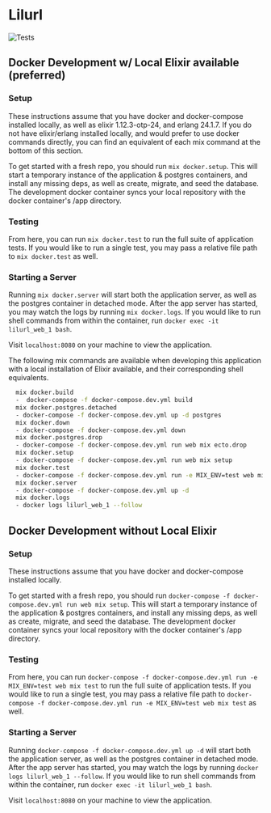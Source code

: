 # Lilurl
![Tests](https://github.com/rmcd-priv/lilurl/actions/workflows/elixir.yml/badge.svg)

## Docker Development w/ Local Elixir available (preferred)  

### Setup
These instructions assume that you have docker and docker-compose installed locally, as well as elixir 1.12.3-otp-24, and erlang 24.1.7. If you do not have elixir/erlang installed locally, and would prefer to use docker commands directly, you can find an equivalent of each mix command at the bottom of this section.  

To get started with a fresh repo, you should run `mix docker.setup`. This will start a temporary instance of the application & postgres containers, and install any missing deps, as well as create, migrate, and seed the database. The development docker container syncs your local repository with the docker container's /app directory.  

### Testing 
From here, you can run `mix docker.test` to run the full suite of application tests. If you would like to run a single test, you may pass a relative file path to `mix docker.test` as well. 

### Starting a Server  
Running `mix docker.server` will start both the application server, as well as the postgres container in detached mode. After the app server has started, you may watch the logs by running `mix docker.logs`. If you would like to run shell commands from within the container, run `docker exec -it lilurl_web_1 bash`.  

Visit `localhost:8080` on your machine to view the application.  


The following mix commands are available when developing this application with a local installation of Elixir available, and their corresponding shell equivalents.

```bash
  mix docker.build
  -  docker-compose -f docker-compose.dev.yml build
  mix docker.postgres.detached
  - docker-compose -f docker-compose.dev.yml up -d postgres
  mix docker.down
  - docker-compose -f docker-compose.dev.yml down
  mix docker.postgres.drop
  - docker-compose -f docker-compose.dev.yml run web mix ecto.drop
  mix docker.setup
  - docker-compose -f docker-compose.dev.yml run web mix setup
  mix docker.test
  - docker-compose -f docker-compose.dev.yml run -e MIX_ENV=test web mix test
  mix docker.server
  - docker-compose -f docker-compose.dev.yml up -d
  mix docker.logs
  - docker logs lilurl_web_1 --follow
```

## Docker Development without Local Elixir  

### Setup
These instructions assume that you have docker and docker-compose installed locally.

To get started with a fresh repo, you should run `docker-compose -f docker-compose.dev.yml run web mix setup`. This will start a temporary instance of the application & postgres containers, and install any missing deps, as well as create, migrate, and seed the database. The development docker container syncs your local repository with the docker container's /app directory.  

### Testing 
From here, you can run `docker-compose -f docker-compose.dev.yml run -e MIX_ENV=test web mix test` to run the full suite of application tests. If you would like to run a single test, you may pass a relative file path to `docker-compose -f docker-compose.dev.yml run -e MIX_ENV=test web mix test` as well. 

### Starting a Server  
Running `docker-compose -f docker-compose.dev.yml up -d` will start both the application server, as well as the postgres container in detached mode. After the app server has started, you may watch the logs by running `docker logs lilurl_web_1 --follow`. If you would like to run shell commands from within the container, run `docker exec -it lilurl_web_1 bash`.  

Visit `localhost:8080` on your machine to view the application.  
